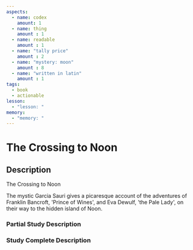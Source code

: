 ```yaml
---
aspects: 
  - name: codex
    amount: 1
  - name: thing
    amount : 1
  - name: readable
    amount : 1
  - name: "tally price"
    amount : 2
  - name: "mystery: moon"
    amount : 8
  - name: "written in latin"
    amount : 1
tags:
  - book
  - actionable
lesson:
  - "lesson: "
memory:
  - "memory: "
---
```


# The Crossing to Noon

## Description
The Crossing to Noon

The mystic Garcia Sauri gives a picaresque account of the adventures of Franklin Bancroft, 'Prince of Wines', and Eva Dewulf, 'the Pale Lady', on their way to the hidden island of Noon.
### Partial Study Description

### Study Complete Description
